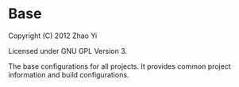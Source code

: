 Base
====

Copyright (C) 2012 Zhao Yi

Licensed under GNU GPL Version 3.

The base configurations for all projects. It provides common project information
and build configurations.
